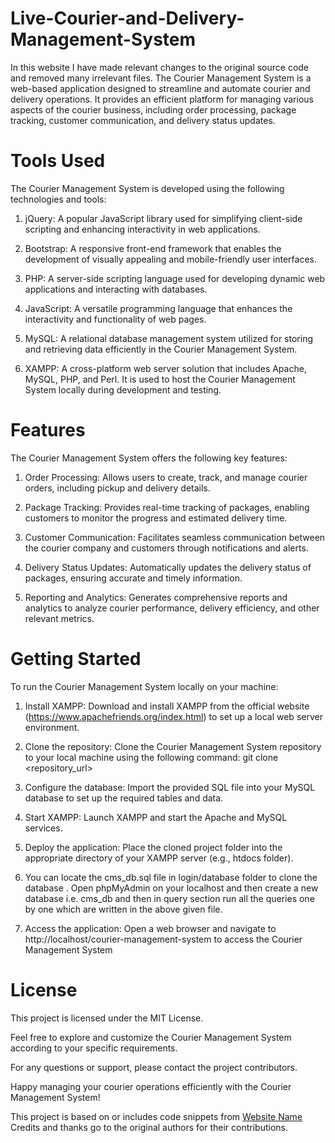 # Live-Courier-and-Delivery-Management-System

In this website I have made relevant changes to the original source code and removed many irrelevant files. The Courier Management System is a web-based application designed to streamline and automate courier and delivery operations. It provides an efficient platform for managing various aspects of the courier business, including order processing, package tracking, customer communication, and delivery status updates.

# Tools Used
The Courier Management System is developed using the following technologies and tools:

1. jQuery: A popular JavaScript library used for simplifying client-side scripting and enhancing interactivity in web applications.

2. Bootstrap: A responsive front-end framework that enables the development of visually appealing and mobile-friendly user interfaces.

3. PHP: A server-side scripting language used for developing dynamic web applications and interacting with databases.

4. JavaScript: A versatile programming language that enhances the interactivity and functionality of web pages.

5. MySQL: A relational database management system utilized for storing and retrieving data efficiently in the Courier Management System.

6. XAMPP: A cross-platform web server solution that includes Apache, MySQL, PHP, and Perl. It is used to host the Courier Management System locally during development and testing.

# Features
The Courier Management System offers the following key features:

1. Order Processing: Allows users to create, track, and manage courier orders, including pickup and delivery details.

2. Package Tracking: Provides real-time tracking of packages, enabling customers to monitor the progress and estimated delivery time.

3. Customer Communication: Facilitates seamless communication between the courier company and customers through notifications and alerts.

4. Delivery Status Updates: Automatically updates the delivery status of packages, ensuring accurate and timely information.

5. Reporting and Analytics: Generates comprehensive reports and analytics to analyze courier performance, delivery efficiency, and other relevant metrics.

# Getting Started
To run the Courier Management System locally on your machine:

1. Install XAMPP: Download and install XAMPP from the official website (https://www.apachefriends.org/index.html) to set up a local web server environment.

2. Clone the repository: Clone the Courier Management System repository to your local machine using the following command: git clone <repository_url>

3. Configure the database: Import the provided SQL file into your MySQL database to set up the required tables and data.

4. Start XAMPP: Launch XAMPP and start the Apache and MySQL services.

5. Deploy the application: Place the cloned project folder into the appropriate directory of your XAMPP server (e.g., htdocs folder).

6. You can locate the cms_db.sql file in login/database folder to clone the database . Open phpMyAdmin on your localhost and then create a new database i.e. cms_db and then in query section run all the queries one by one which are written in the above given file.

7. Access the application: Open a web browser and navigate to http://localhost/courier-management-system to access the Courier Management System

# License
This project is licensed under the MIT License.

Feel free to explore and customize the Courier Management System according to your specific requirements.

For any questions or support, please contact the project contributors.

Happy managing your courier operations efficiently with the Courier Management System!

This project is based on or includes code snippets from [Website Name](https://www.mediafire.com/file/70lpc1cfbx1fdhr/GO-Courier.rar/file) Credits and thanks go to the original authors for their contributions.

